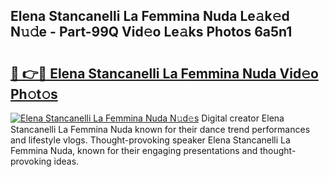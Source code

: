 ## Elena Stancanelli La Femmina Nuda Le𝚊k𝚎d N𝚞𝚍e - Part-99Q Vid𝚎o Le𝚊ks Photos 6a5n1

# <h2><a href="http://fbcp2sh.evod.top/?m=Elena+Stancanelli+La+Femmina+Nuda">🔗 👉🔴 Elena Stancanelli La Femmina Nuda Vid𝚎o Ph𝚘t𝚘s</a></h2>

[![Elena Stancanelli La Femmina Nuda N𝚞d𝚎s](https://i.imgur.com/8V9OHl7.gif)](http://fbcp2sh.evod.top/?m=Elena+Stancanelli+La+Femmina+Nuda)
Digital creator Elena Stancanelli La Femmina Nuda known for their dance trend performances and lifestyle vlogs. Thought-provoking speaker Elena Stancanelli La Femmina Nuda, known for their engaging presentations and thought-provoking ideas. 
